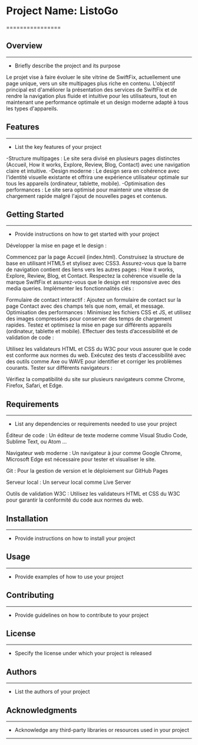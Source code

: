 # Project Name: ListoGo
================

## Overview
------------

* Briefly describe the project and its purpose

Le projet vise à faire évoluer le site vitrine de SwiftFix, actuellement une page unique, vers un site multipages plus riche en contenu. L'objectif principal est d'améliorer la présentation des services de SwiftFix et de rendre la navigation plus fluide et intuitive pour les utilisateurs, tout en maintenant une performance optimale et un design moderne adapté à tous les types d'appareils.

## Features
------------

* List the key features of your project

-Structure multipages : Le site sera divisé en plusieurs pages distinctes (Accueil, How it works, Explore, Review, Blog, Contact) avec une navigation claire et intuitive.
-Design moderne : Le design sera en cohérence avec l'identité visuelle existante et offrira une expérience utilisateur optimale sur tous les appareils (ordinateur, tablette, mobile).
-Optimisation des performances : Le site sera optimisé pour maintenir une vitesse de chargement rapide malgré l'ajout de nouvelles pages et contenus.

## Getting Started
-----------------

* Provide instructions on how to get started with your project

Développer la mise en page et le design :

Commencez par la page Accueil (index.html). Construisez la structure de base en utilisant HTML5 et stylisez avec CSS3.
Assurez-vous que la barre de navigation contient des liens vers les autres pages : How it works, Explore, Review, Blog, et Contact.
Respectez la cohérence visuelle de la marque SwiftFix et assurez-vous que le design est responsive avec des media queries.
Implémenter les fonctionnalités clés :

Formulaire de contact interactif : Ajoutez un formulaire de contact sur la page Contact avec des champs tels que nom, email, et message.
Optimisation des performances : Minimisez les fichiers CSS et JS, et utilisez des images compressées pour conserver des temps de chargement rapides.
Testez et optimisez la mise en page sur différents appareils (ordinateur, tablette et mobile).
Effectuer des tests d’accessibilité et de validation de code :

Utilisez les validateurs HTML et CSS du W3C pour vous assurer que le code est conforme aux normes du web.
Exécutez des tests d'accessibilité avec des outils comme Axe ou WAVE pour identifier et corriger les problèmes courants.
Tester sur différents navigateurs :

Vérifiez la compatibilité du site sur plusieurs navigateurs comme Chrome, Firefox, Safari, et Edge.

## Requirements
-------------

* List any dependencies or requirements needed to use your project

Éditeur de code : Un éditeur de texte moderne comme Visual Studio Code, Sublime Text, ou Atom ...

Navigateur web moderne : Un navigateur à jour comme Google Chrome, Microsoft Edge est nécessaire pour tester et visualiser le site.

Git : Pour la gestion de version et le déploiement sur GitHub Pages

Serveur local : Un serveur local comme Live Server 

Outils de validation W3C : Utilisez les validateurs HTML et CSS du W3C pour garantir la conformité du code aux normes du web.

## Installation
------------

* Provide instructions on how to install your project

## Usage
-----

* Provide examples of how to use your project

## Contributing
------------

* Provide guidelines on how to contribute to your project

## License
-------

* Specify the license under which your project is released

## Authors
-------

* List the authors of your project

## Acknowledgments
--------------

* Acknowledge any third-party libraries or resources used in your project
-----------------------